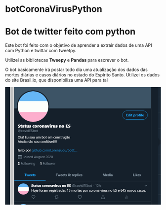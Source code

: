 # botCoronaVirusPython

<h1> Bot de twitter feito com python </h1> 

<p>Este bot foi feito com o objetivo de aprender a extrair dados de uma API com Python e twittar com tweetpy.</p> 

<p> Utilizei as bibliotecas <b> Tweepy</b> e <b> Pandas </b> para escrever o bot. </p> 

<p> O bot basicamente irá postar todo dia uma atualização dos dados das mortes diárias e casos diários no estado do Espírito Santo. Utilizei os dados do site Brasil.io, que disponibiliza uma API para tal </p> 


<img src="img.png"/> 
